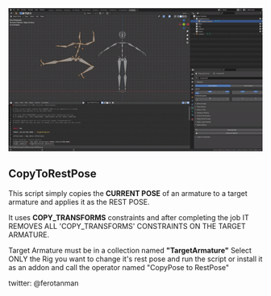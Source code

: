 ![Alt Text](thumb.gif)
## CopyToRestPose

This script simply copies the **CURRENT POSE** of an armature to a target 
armature and applies it as the REST POSE. 

It uses **COPY_TRANSFORMS** constraints and after completing the job
IT REMOVES ALL 'COPY_TRANSFORMS' CONSTRAINTS ON THE TARGET ARMATURE. 

Target Armature must be in a collection named **"TargetArmature"**
Select ONLY the Rig you want to change it's rest pose and run the script
or install it as an addon and call the operator named "CopyPose to RestPose"

twitter: @ferotanman
